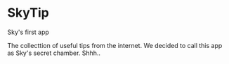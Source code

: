 # SkyTip
Sky's first app

The collecttion of useful tips from the internet. We decided to call this app as Sky's secret chamber. Shhh..
